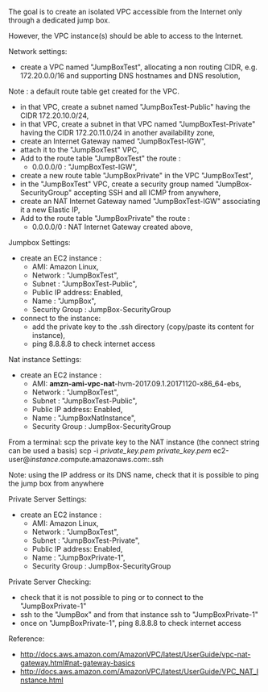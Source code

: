 The goal is to create an isolated VPC accessible from the Internet only through a dedicated jump box.

However, the VPC instance(s) should be able to access to the Internet.

Network settings:
- create a VPC named "JumpBoxTest", allocating a non routing CIDR, e.g. 172.20.0.0/16 and supporting DNS hostnames and DNS resolution,


Note : a default route table get created for the VPC.


- in that VPC, create a subnet named "JumpBoxTest-Public" having the CIDR 172.20.10.0/24,
- in that VPC, create a subnet in that VPC named "JumpBoxTest-Private" having the CIDR 172.20.11.0/24 in another availability zone,
- create an Internet Gateway named "JumpBoxTest-IGW",
- attach it to the "JumpBoxTest" VPC,
- Add to the route table "JumpBoxTest" the route :
  - 0.0.0.0/0 : "JumpBoxTest-IGW",
- create a new route table "JumpBoxPrivate" in the VPC "JumpBoxTest",
- in the "JumpBoxTest" VPC, create a security group named "JumpBox-SecurityGroup" accepting SSH and all ICMP from anywhere,
- create an NAT Internet Gateway named "JumpBoxTest-IGW" associating it a new Elastic IP,
- Add to the route table "JumpBoxPrivate" the route :
  - 0.0.0.0/0 : NAT Internet Gateway created above,

Jumpbox Settings:
- create an EC2 instance :
   - AMI: Amazon Linux,
   - Network : "JumpBoxTest",
   - Subnet : "JumpBoxTest-Public",
   - Public IP address: Enabled,
   - Name : "JumpBox",
   - Security Group : JumpBox-SecurityGroup
- connect to the instance:
  - add the private key to the .ssh directory (copy/paste its content for instance),
  - ping 8.8.8.8 to check internet access

Nat instance Settings:
- create an EC2 instance :
   - AMI: **amzn-ami-vpc-nat**-hvm-2017.09.1.20171120-x86_64-ebs,
   - Network : "JumpBoxTest",
   - Subnet : "JumpBoxTest-Public",
   - Public IP address: Enabled,
   - Name : "JumpBoxNatInstance",
   - Security Group : JumpBox-SecurityGroup

From a terminal:
scp the private key to the NAT instance (the connect string can be used a basis)
 scp -i *private_key.pem* *private_key.pem* ec2-user@*instance*.compute.amazonaws.com:.ssh

Note: using the IP address or its DNS name, check that it is possible to ping the jump box from anywhere


Private Server Settings:
- create an EC2 instance :
   - AMI: Amazon Linux,
   - Network : "JumpBoxTest",
   - Subnet : "JumpBoxTest-Private",
   - Public IP address: Enabled,
   - Name : "JumpBoxPrivate-1",
   - Security Group : JumpBox-SecurityGroup

Private Server Checking:
- check that it is not possible to ping or to connect to the "JumpBoxPrivate-1"
- ssh to the "JumpBox" and from that instance ssh to "JumpBoxPrivate-1"
- once on "JumpBoxPrivate-1", ping 8.8.8.8 to check internet access


Reference:
- http://docs.aws.amazon.com/AmazonVPC/latest/UserGuide/vpc-nat-gateway.html#nat-gateway-basics
- http://docs.aws.amazon.com/AmazonVPC/latest/UserGuide/VPC_NAT_Instance.html
